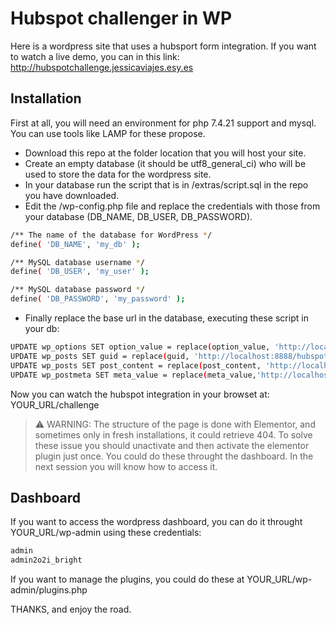 # Hubspot challenger in WP

Here is a wordpress site that uses a hubsport form integration. If you want to watch a live demo, you can in this link:
http://hubspotchallenge.jessicaviajes.esy.es

## Installation

First at all, you will need an environment for php 7.4.21 support and mysql. You can use tools like LAMP for these propose.

- Download this repo at the folder location that you will host your site.
- Create an empty database (it should be utf8_general_ci) who will be used to store the data for the wordpress site.
- In your database run the script that is in /extras/script.sql in the repo you have downloaded.
- Edit the /wp-config.php file and replace the credentials with those from your database (DB_NAME, DB_USER, DB_PASSWORD).
```sh
/** The name of the database for WordPress */
define( 'DB_NAME', 'my_db' );

/** MySQL database username */
define( 'DB_USER', 'my_user' );

/** MySQL database password */
define( 'DB_PASSWORD', 'my_password' );
```
- Finally replace the base url in the database, executing these script in your db:
```sh
UPDATE wp_options SET option_value = replace(option_value, 'http://localhost:8888/hubspot2', 'YOUR_URL') WHERE option_name = 'home' OR option_name = 'siteurl';
UPDATE wp_posts SET guid = replace(guid, 'http://localhost:8888/hubspot2', 'YOUR_URL');
UPDATE wp_posts SET post_content = replace(post_content, 'http://localhost:8888/hubspot2', 'YOUR_URL'); 
UPDATE wp_postmeta SET meta_value = replace(meta_value,'http://localhost:8888/hubspot2', 'YOUR_URL');
```

Now you can watch the hubspot integration in your browset at: YOUR_URL/challenge

> :warning: WARNING: The structure of the page is done with Elementor, and sometimes only in fresh installations, it could retrieve 404. To solve these issue you should unactivate and then activate the elementor plugin just once. You could do these throught the dashboard. In the next session you will know how to access it.

## Dashboard

If you want to access the wordpress dashboard, you can do it throught YOUR_URL/wp-admin using these credentials:

```sh
admin
admin2o2i_bright
```

If you want to manage the plugins, you could do these at YOUR_URL/wp-admin/plugins.php

THANKS, and enjoy the road.
